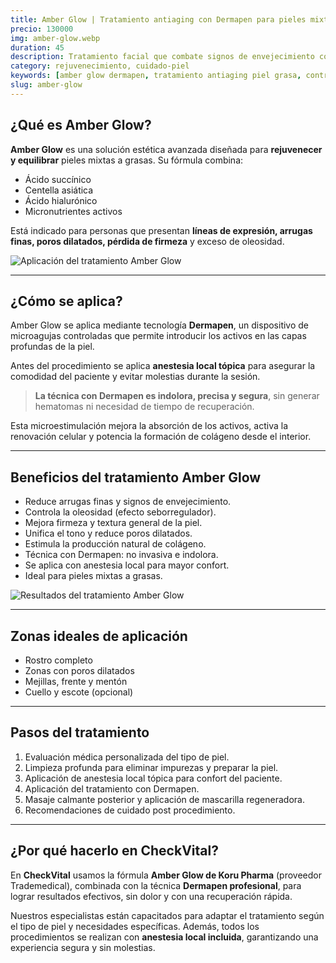 ```yaml
---
title: Amber Glow | Tratamiento antiaging con Dermapen para pieles mixtas a grasas
precio: 130000
img: amber-glow.webp
duration: 45
description: Tratamiento facial que combate signos de envejecimiento como arrugas, poros dilatados y tono desigual. Se aplica con Dermapen, es indoloro y especialmente indicado para pieles mixtas a grasas.
category: rejuvenecimiento, cuidado-piel
keywords: [amber glow dermapen, tratamiento antiaging piel grasa, control seborregulador facial, rejuvenecimiento facial La Serena, ácido succínico centella asiática, clínica estética CheckVital]
slug: amber-glow
---
```


## ¿Qué es Amber Glow?

<div class="flex flex-col md:flex-row gap-8 items-start my-8">

  <!-- Texto original corregido -->
  <div class="w-full md:w-1/2 text-base text-gray-800 space-y-4">
    <p>
      <strong>Amber Glow</strong> es una solución estética avanzada diseñada para <strong>rejuvenecer y equilibrar</strong> pieles mixtas a grasas. Su fórmula combina:
    </p>
      <ul class="list-disc pl-5 space-y-1">
        <li>Ácido succínico</li>
        <li>Centella asiática</li>
        <li>Ácido hialurónico</li>
        <li>Micronutrientes activos</li>
      </ul>
    <p>
      Está indicado para personas que presentan <strong>líneas de expresión, arrugas finas, poros dilatados, pérdida de firmeza</strong> y exceso de oleosidad.
    </p>
  </div>

  <!-- Imagen al costado -->
  <div class="w-full md:w-1/2">
    <img 
      src="/amber2.webp" 
      alt="Aplicación del tratamiento Amber Glow" 
      class="w-full aspect-[4/3] object-cover rounded-xl shadow-lg"
    />
  </div>
</div>

---

## ¿Cómo se aplica?

Amber Glow se aplica mediante tecnología **Dermapen**, un dispositivo de microagujas controladas que permite introducir los activos en las capas profundas de la piel.

Antes del procedimiento se aplica **anestesia local tópica** para asegurar la comodidad del paciente y evitar molestias durante la sesión.

> **La técnica con Dermapen es indolora, precisa y segura**, sin generar hematomas ni necesidad de tiempo de recuperación.

Esta microestimulación mejora la absorción de los activos, activa la renovación celular y potencia la formación de colágeno desde el interior.

---

## Beneficios del tratamiento Amber Glow

<div class="flex flex-col md:flex-row gap-8 items-start my-8">

  <!-- Lista de beneficios -->
  <div class="w-full md:w-1/2 text-base text-gray-800">
    <ul class="list-disc pl-5 space-y-2">
      <li>Reduce arrugas finas y signos de envejecimiento.</li>
      <li>Controla la oleosidad (efecto seborregulador).</li>
      <li>Mejora firmeza y textura general de la piel.</li>
      <li>Unifica el tono y reduce poros dilatados.</li>
      <li>Estimula la producción natural de colágeno.</li>
      <li>Técnica con Dermapen: no invasiva e indolora.</li>
      <li>Se aplica con anestesia local para mayor confort.</li>
      <li>Ideal para pieles mixtas a grasas.</li>
    </ul>
  </div>

  <!-- Imagen -->
  <div class="w-full md:w-1/2">
    <img 
      src="/amber.webp" 
      alt="Resultados del tratamiento Amber Glow" 
      class="w-full aspect-[4/3] object-cover rounded-xl shadow-lg"
    />
  </div>
</div>

---

## Zonas ideales de aplicación

- Rostro completo  
- Zonas con poros dilatados  
- Mejillas, frente y mentón  
- Cuello y escote (opcional)  

---

## Pasos del tratamiento

1. Evaluación médica personalizada del tipo de piel.  
2. Limpieza profunda para eliminar impurezas y preparar la piel.  
3. Aplicación de anestesia local tópica para confort del paciente.  
4. Aplicación del tratamiento con Dermapen.  
5. Masaje calmante posterior y aplicación de mascarilla regeneradora.  
6. Recomendaciones de cuidado post procedimiento.  

---

## ¿Por qué hacerlo en CheckVital?

En **CheckVital** usamos la fórmula **Amber Glow de Koru Pharma** (proveedor Trademedical), combinada con la técnica **Dermapen profesional**, para lograr resultados efectivos, sin dolor y con una recuperación rápida.

Nuestros especialistas están capacitados para adaptar el tratamiento según el tipo de piel y necesidades específicas. Además, todos los procedimientos se realizan con **anestesia local incluida**, garantizando una experiencia segura y sin molestias.
